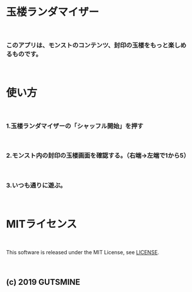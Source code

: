 # 玉楼ランダマイザー

<br>

### このアプリは、モンストのコンテンツ、封印の玉楼をもっと楽しめるものです。

<br>

# 使い方

<br>

### 1.玉楼ランダマイザーの「シャッフル開始」を押す

<br>

### 2.モンスト内の封印の玉楼画面を確認する。（右端→左端で1から5）

<br>

### 3.いつも通りに遊ぶ。

<br>

# MITライセンス

<br>

This software is released under the MIT License, see [LICENSE](https://github.com/gutsmine/g-random/blob/master/LICENSE).

<br>

## (c) 2019 GUTSMINE
